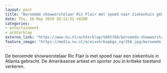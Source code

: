 ```yaml
---
layout: post
title: "Beroemde showworstelaar Ric Flair met spoed naar ziekenhuis gebracht"
date: Thu, 16 May 2019 20:12:31 +0200
categories: 
- entertainment 
- achterklap 
externe_link: "https://www.nu.nl/achterklap/5895768/beroemde-showworstelaar-ric-flair-met-spoed-naar-ziekenhuis-gebracht.html"
feature_image: "https://media.nu.nl/m/oixxhrbaqbga_sqr256.jpg/beroemde-showworstelaar-ric-flair-met-spoed-naar-ziekenhuis-gebracht.jpg"
---
```


De beroemde showworstelaar Ric Flair is met spoed naar een ziekenhuis in Atlanta gebracht. De Amerikaanse artiest en sporter zou in kritieke toestand verkeren.
